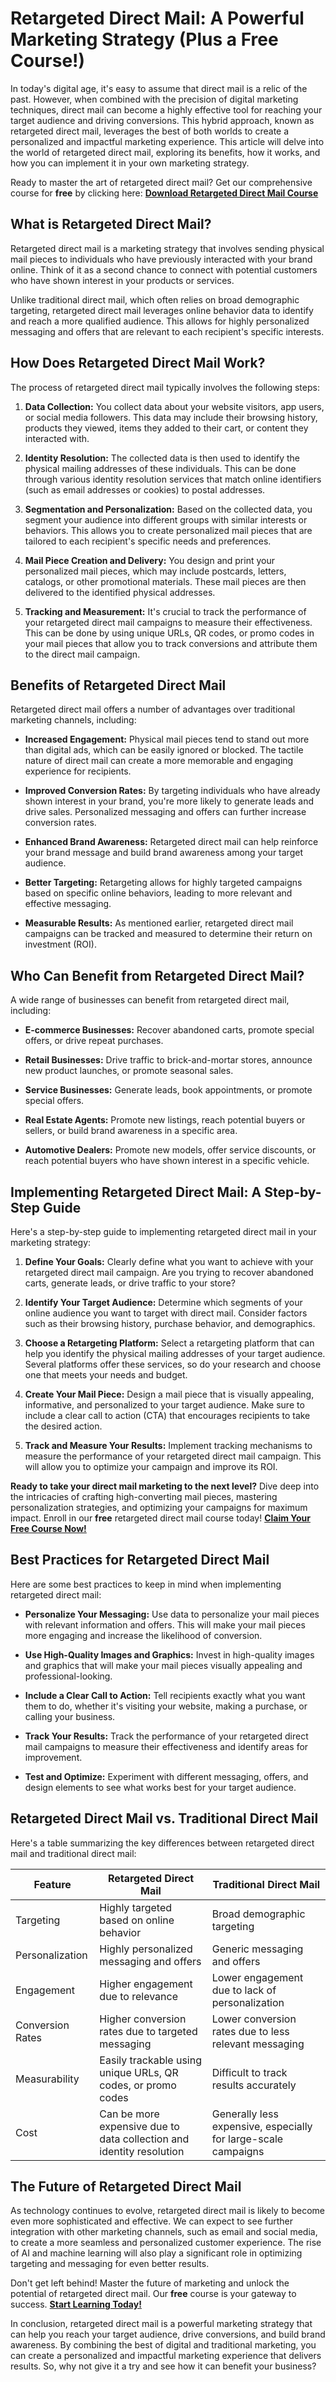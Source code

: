 # Retargeted Direct Mail: A Powerful Marketing Strategy (Plus a Free Course!)

In today's digital age, it's easy to assume that direct mail is a relic of the past. However, when combined with the precision of digital marketing techniques, direct mail can become a highly effective tool for reaching your target audience and driving conversions. This hybrid approach, known as retargeted direct mail, leverages the best of both worlds to create a personalized and impactful marketing experience. This article will delve into the world of retargeted direct mail, exploring its benefits, how it works, and how you can implement it in your own marketing strategy.

Ready to master the art of retargeted direct mail? Get our comprehensive course for **free** by clicking here: [**Download Retargeted Direct Mail Course**](https://udemywork.com/retargeted-direct-mail)

## What is Retargeted Direct Mail?

Retargeted direct mail is a marketing strategy that involves sending physical mail pieces to individuals who have previously interacted with your brand online. Think of it as a second chance to connect with potential customers who have shown interest in your products or services.

Unlike traditional direct mail, which often relies on broad demographic targeting, retargeted direct mail leverages online behavior data to identify and reach a more qualified audience. This allows for highly personalized messaging and offers that are relevant to each recipient's specific interests.

## How Does Retargeted Direct Mail Work?

The process of retargeted direct mail typically involves the following steps:

1.  **Data Collection:** You collect data about your website visitors, app users, or social media followers. This data may include their browsing history, products they viewed, items they added to their cart, or content they interacted with.

2.  **Identity Resolution:** The collected data is then used to identify the physical mailing addresses of these individuals. This can be done through various identity resolution services that match online identifiers (such as email addresses or cookies) to postal addresses.

3.  **Segmentation and Personalization:** Based on the collected data, you segment your audience into different groups with similar interests or behaviors. This allows you to create personalized mail pieces that are tailored to each recipient's specific needs and preferences.

4.  **Mail Piece Creation and Delivery:** You design and print your personalized mail pieces, which may include postcards, letters, catalogs, or other promotional materials. These mail pieces are then delivered to the identified physical addresses.

5.  **Tracking and Measurement:** It's crucial to track the performance of your retargeted direct mail campaigns to measure their effectiveness. This can be done by using unique URLs, QR codes, or promo codes in your mail pieces that allow you to track conversions and attribute them to the direct mail campaign.

## Benefits of Retargeted Direct Mail

Retargeted direct mail offers a number of advantages over traditional marketing channels, including:

*   **Increased Engagement:** Physical mail pieces tend to stand out more than digital ads, which can be easily ignored or blocked. The tactile nature of direct mail can create a more memorable and engaging experience for recipients.

*   **Improved Conversion Rates:** By targeting individuals who have already shown interest in your brand, you're more likely to generate leads and drive sales. Personalized messaging and offers can further increase conversion rates.

*   **Enhanced Brand Awareness:** Retargeted direct mail can help reinforce your brand message and build brand awareness among your target audience.

*   **Better Targeting:** Retargeting allows for highly targeted campaigns based on specific online behaviors, leading to more relevant and effective messaging.

*   **Measurable Results:** As mentioned earlier, retargeted direct mail campaigns can be tracked and measured to determine their return on investment (ROI).

## Who Can Benefit from Retargeted Direct Mail?

A wide range of businesses can benefit from retargeted direct mail, including:

*   **E-commerce Businesses:** Recover abandoned carts, promote special offers, or drive repeat purchases.

*   **Retail Businesses:** Drive traffic to brick-and-mortar stores, announce new product launches, or promote seasonal sales.

*   **Service Businesses:** Generate leads, book appointments, or promote special offers.

*   **Real Estate Agents:** Promote new listings, reach potential buyers or sellers, or build brand awareness in a specific area.

*   **Automotive Dealers:** Promote new models, offer service discounts, or reach potential buyers who have shown interest in a specific vehicle.

## Implementing Retargeted Direct Mail: A Step-by-Step Guide

Here's a step-by-step guide to implementing retargeted direct mail in your marketing strategy:

1.  **Define Your Goals:** Clearly define what you want to achieve with your retargeted direct mail campaign. Are you trying to recover abandoned carts, generate leads, or drive traffic to your store?

2.  **Identify Your Target Audience:** Determine which segments of your online audience you want to target with direct mail. Consider factors such as their browsing history, purchase behavior, and demographics.

3.  **Choose a Retargeting Platform:** Select a retargeting platform that can help you identify the physical mailing addresses of your target audience. Several platforms offer these services, so do your research and choose one that meets your needs and budget.

4.  **Create Your Mail Piece:** Design a mail piece that is visually appealing, informative, and personalized to your target audience. Make sure to include a clear call to action (CTA) that encourages recipients to take the desired action.

5.  **Track and Measure Your Results:** Implement tracking mechanisms to measure the performance of your retargeted direct mail campaign. This will allow you to optimize your campaign and improve its ROI.

**Ready to take your direct mail marketing to the next level?**  Dive deep into the intricacies of crafting high-converting mail pieces, mastering personalization strategies, and optimizing your campaigns for maximum impact. Enroll in our **free** retargeted direct mail course today! [**Claim Your Free Course Now!**](https://udemywork.com/retargeted-direct-mail)

## Best Practices for Retargeted Direct Mail

Here are some best practices to keep in mind when implementing retargeted direct mail:

*   **Personalize Your Messaging:** Use data to personalize your mail pieces with relevant information and offers. This will make your mail pieces more engaging and increase the likelihood of conversion.

*   **Use High-Quality Images and Graphics:** Invest in high-quality images and graphics that will make your mail pieces visually appealing and professional-looking.

*   **Include a Clear Call to Action:** Tell recipients exactly what you want them to do, whether it's visiting your website, making a purchase, or calling your business.

*   **Track Your Results:** Track the performance of your retargeted direct mail campaigns to measure their effectiveness and identify areas for improvement.

*   **Test and Optimize:** Experiment with different messaging, offers, and design elements to see what works best for your target audience.

## Retargeted Direct Mail vs. Traditional Direct Mail

Here's a table summarizing the key differences between retargeted direct mail and traditional direct mail:

| Feature             | Retargeted Direct Mail                                                                                                | Traditional Direct Mail                                                                                                  |
| ------------------- | --------------------------------------------------------------------------------------------------------------------- | ------------------------------------------------------------------------------------------------------------------------ |
| Targeting           | Highly targeted based on online behavior                                                                            | Broad demographic targeting                                                                                             |
| Personalization     | Highly personalized messaging and offers                                                                            | Generic messaging and offers                                                                                               |
| Engagement          | Higher engagement due to relevance                                                                                   | Lower engagement due to lack of personalization                                                                          |
| Conversion Rates   | Higher conversion rates due to targeted messaging                                                                   | Lower conversion rates due to less relevant messaging                                                                    |
| Measurability       | Easily trackable using unique URLs, QR codes, or promo codes                                                           | Difficult to track results accurately                                                                                     |
| Cost                | Can be more expensive due to data collection and identity resolution                                                    | Generally less expensive, especially for large-scale campaigns                                                            |

## The Future of Retargeted Direct Mail

As technology continues to evolve, retargeted direct mail is likely to become even more sophisticated and effective. We can expect to see further integration with other marketing channels, such as email and social media, to create a more seamless and personalized customer experience.  The rise of AI and machine learning will also play a significant role in optimizing targeting and messaging for even better results.

Don't get left behind! Master the future of marketing and unlock the potential of retargeted direct mail.  Our **free** course is your gateway to success. [**Start Learning Today!**](https://udemywork.com/retargeted-direct-mail)

In conclusion, retargeted direct mail is a powerful marketing strategy that can help you reach your target audience, drive conversions, and build brand awareness. By combining the best of digital and traditional marketing, you can create a personalized and impactful marketing experience that delivers results. So, why not give it a try and see how it can benefit your business?
